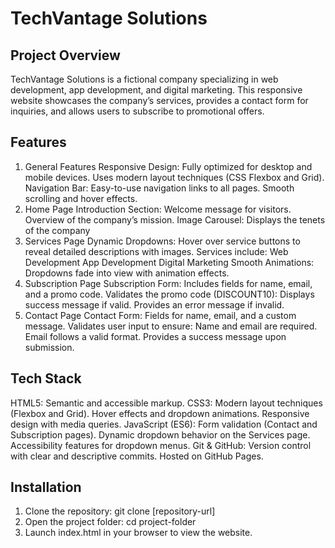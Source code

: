 # TechVantage Solutions

## Project Overview
TechVantage Solutions is a fictional company specializing in web development, app development, and digital marketing. This responsive website showcases the company’s services, provides a contact form for inquiries, and allows users to subscribe to promotional offers.

## Features
1. General Features
    Responsive Design:
        Fully optimized for desktop and mobile devices.
        Uses modern layout techniques (CSS Flexbox and Grid).
    Navigation Bar:
        Easy-to-use navigation links to all pages.
        Smooth scrolling and hover effects.
2. Home Page
    Introduction Section:
        Welcome message for visitors.
        Overview of the company’s mission.
    Image Carousel:
        Displays the tenets of the company
3. Services Page
    Dynamic Dropdowns:
        Hover over service buttons to reveal detailed descriptions with images.
    Services include:
        Web Development
        App Development
        Digital Marketing
    Smooth Animations:
        Dropdowns fade into view with animation effects.
4. Subscription Page
    Subscription Form:
        Includes fields for name, email, and a promo code.
        Validates the promo code (DISCOUNT10):
            Displays success message if valid.
            Provides an error message if invalid.
5. Contact Page
    Contact Form:
        Fields for name, email, and a custom message.
        Validates user input to ensure:
            Name and email are required.
            Email follows a valid format.
        Provides a success message upon submission.
        
## Tech Stack
HTML5:
    Semantic and accessible markup.
CSS3:
    Modern layout techniques (Flexbox and Grid).
    Hover effects and dropdown animations.
    Responsive design with media queries.
JavaScript (ES6):
    Form validation (Contact and Subscription pages).
    Dynamic dropdown behavior on the Services page.
    Accessibility features for dropdown menus.
Git & GitHub:
    Version control with clear and descriptive commits.
    Hosted on GitHub Pages.

## Installation
1. Clone the repository:
    git clone [repository-url]
2. Open the project folder:
    cd project-folder
3. Launch index.html in your browser to view the website.